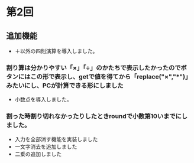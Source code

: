 
# 第2回
## 追加機能
- ＋以外の四則演算を導入しました。
### 割り算は分かりやすい「×」「÷」のかたちで表示したかったのでボタンにはこの形で表示し、getで値を得てから「replace("×","*")」みたいにし、PCが計算できる形にしました
- 小数点を導入しました。
### 割った時割り切れなかったりしたときroundで小数第10いまでにしました。
- 入力を全部消す機能を実装しました
- 一文字消去を追加しました
- 二乗の追加しました
